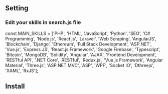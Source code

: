## Setting
### Edit your skills in search.js file
const MAIN_SKILLS = ['PHP', 'HTML', 'JavaScript', 'Python', 'SEO', 'C# Programming', 'Node.js', 'React.js', 'Laravel', 'Web Scraping', 'AngularJS', 'Blockchain', 'Django', 'Ethereum', 'Full Stack Development', 'ASP.NET', 'Vue.js', 'Express JS', 'React.js Framework', 'Google Firebase', 'Typescript', 'Bitcoin', 'MongoDB', 'Solidity', 'Angular', 'AJAX', 'Frontend Development', 'RESTful API', '.NET Core', 'RESTful', 'Redux.js', 'Vue.js Framework', 'Angular Material', 'Three.js', 'ASP.NET MVC', 'ASP', 'WPF', 'Socket IO', 'Dthreejs', 'XAML', 'RxJS'];

## Install